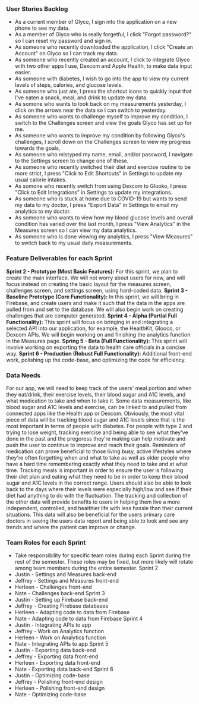 ### User Stories Backlog
- As a current member of Glyco, I sign into the application on a new phone to see my data.
- As a member of Glyco who is really forgetful, I click "Forgot password?" so I can reset my password and sign in.
- As someone who recently downloaded the application, I click "Create an Account" on Glyco so I can track my data.
- As someone who recently created an account, I click to integrate Glyco with two other apps I use, Dexcom and Apple Health, to make data input easier.
- As someone with diabetes, I wish to go into the app to view my current levels of steps, calories, and glucose levels.
- As someone who just ate, I press the shortcut icons to quickly input that I've eaten a snack, meal, and drink to update my data.
- As somone who wants to look back on my measurements yesterday, I click on the arrows near the data so I can switch to yesterday.
- As someone who wants to challenge myself to improve my condition, I switch to the Challenges screen and view the goals Glyco has set up for me.
- As someone who wants to improve my condition by following Glyco's challenges, I scroll down on the Challenges screen to view my progress towards the goals,
- As someone who mistyped my name, email, and/or password, I navigate to the Settings screen to change one of these.
- As someone who recently switched their diet and exercise routine to be more strict, I press "Click to Edit Shortcuts" in Settings to update my usual calorie intakes.
- As somone who recently switch from using Dexcom to Glooko, I press "Click to Edit Integrations" in Settings to update my integrations.
- As someone who is stuck at home due to COVID-19 but wants to send my data to my doctor, I press "Export Data" in Settings to email my analytics to my doctor.
- As someone who wants to view how my blood glucose levels and overall condition has varied over the last month, I press "View Analytics" in the Measures screen so I can view my data analytics.
- As someone who is done viewing my analytics, I press "View Measures" to switch back to my usual daily measurements.

### Feature Deliverables for each Sprint

**Sprint 2 - Prototype (Most Basic Features):** For this sprint, we plan to create the main interface. We will not worry about users for now, and will focus instead on creating the basic layout for the measures screen, challenges screen, and settings screen, using hard-coded data.
**Sprint 3 - Baseline Prototype (Core Functionality):** In this sprint, we will bring in Firebase, and create users and make it such that the data in the apps are pulled from and set to the database. We will also begin work on creating challenges that are computer generated.
**Sprint 4 - Alpha (Partial Full Functionality):** This sprint will focus on bringing in and integrating a selected API into our application, for example, the HealthKit, Glooco, or Dexcom APIs. We will begin working on and finishing the analytics function in the Measures page.
**Spring 5 - Beta (Full Functionality):** This sprint will involve working on exporting the data to health care officials in a concise way. 
**Sprint 6 - Production (Robust Full Functionality):** Additional front-end work, polishing up the code-base, and optimizing the code for efficiency.


### Data Needs
For our app, we will need to keep track of the users' meal portion and when they eat/drink, their exercise levels, their blood sugar and A1C levels, and what medication to take and when to take it. Some data measurements, like blood sugar and A1C levels and exercise, can be linked to and pulled from connected apps like the Health app or Dexcom. Obviously, the most vital piece of data will be tracking blood sugar and A1C levels since that is the most important in terms of people with diabetes. For people with type 2 and trying to lose weight, tracking exercise and being able to see what they've done in the past and the pregoress they're making can help motivate and push the user to continue to improve and reach their goals. Reminders of medication can prove beneficial to those living busy, active lifestyles where they're often forgetting when and what to take as well as older people who have a hard time remembering exactly what they need to take and at what time. Tracking meals is important in order to ensure the user is following their diet plan and eating what they need to be in order to keep their blood sugar and A1C levels in the correct range. Users should also be able to look back to the days where their levels were especially high/low and see if their diet had anything to do with the fluctuation. The tracking and collection of the other data will provide benefits to users in helping them live a more independent, controlled, and healthier life with less hassle than their current situations. This data will also be beneficial for the users primary care doctors in seeing the users data report and being able to look and see any trends and where the patient can improve or change.  

### Team Roles for each Sprint
* Take responsibility for specific team roles during each Sprint during the rest of the semester. These roles may be fixed, but more likely will rotate among team members during the entire semester.
Sprint 2
* Justin - Settings and Measures back-end
* Jeffrey - Settings and Measures front-end
* Herleen - Challenges front-end
* Nate - Challenges back-end
Sprint 3
* Justin - Setting up Firebase back-end
* Jeffrey - Creating Firebase databases
* Herleen - Adapting code to data from Firebase
* Nate - Adapting code to data from Firebase
Sprint 4
* Justin - Integrating APIs to app
* Jeffrey - Work on Analytics function
* Herleen - Work on Analytics function
* Nate - Integrating APIs to app 
Sprint 5
* Justin - Exporting data back-end
* Jeffrey - Exporting data front-end
* Herleen - Exporting data front-end
* Nate - Exporting data back-end
Sprint 6
* Justin - Optimizing code-base
* Jeffrey - Polishing front-end design
* Herleen - Polishing front-end design
* Nate - Optimizing code-base